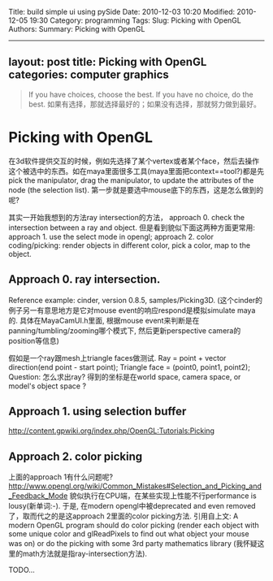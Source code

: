 Title: build simple ui using pySide 
Date: 2010-12-03 10:20
Modified: 2010-12-05 19:30
Category: programming 
Tags: 
Slug: Picking with OpenGL 
Authors: 
Summary: Picking with OpenGL 

--- 
layout: post 
title: Picking with OpenGL 
categories: computer graphics  
--- 

> If you have choices, choose the best. If you have no choice, do the best. 如果有选择，那就选择最好的；如果没有选择，那就努力做到最好。

# Picking with OpenGL

在3d软件提供交互的时候，例如先选择了某个vertex或者某个face，然后去操作这个被选中的东西。如在maya里面很多工具(maya里面把context==tool?)都是先pick the manipulator, drag the manipulator, to update the attributes of the node (the selection list). 第一步就是要选中mouse底下的东西，这是怎么做到的呢?

其实一开始我想到的方法ray intersection的方法，
approach 0. check the intersection between a ray and object.
但是看到貌似下面这两种方面更常用:
approach 1. use the select mode in opengl;
approach 2. color coding/picking: render objects in different color, pick a color, map to the object. 

## Approach 0. ray intersection. 
Reference example: cinder, version 0.8.5, samples/Picking3D. 
(这个cinder的例子另一有意思地方是它对mouse event的响应respond是模拟simulate maya的. 具体在MayaCamUI.h里面, 根据mouse event来判断是在panning/tumbling/zooming哪个模式下, 然后更新perspective camera的position等信息)

假如是一个ray跟mesh上triangle faces做测试. 
  Ray = point + vector direction(end point - start point);
  Triangle face = (point0, point1, point2); 
Question: 怎么求出ray? 得到的坐标是在world space, camera space, or model's object space ? 
                                           
## Approach 1. using selection buffer 
http://content.gpwiki.org/index.php/OpenGL:Tutorials:Picking



## Approach 2. color picking

上面的approach 1有什么问题呢? 
http://www.opengl.org/wiki/Common_Mistakes#Selection_and_Picking_and_Feedback_Mode 
貌似执行在CPU端，在某些实现上性能不行performance is lousy(新单词:-). 于是, 在modern opengl中被deprecated and even removed了，取而代之的是这approach 2里面的color picking方法. 引用自上文: A modern OpenGL program should do color picking (render each object with some unique color and glReadPixels to find out what object your mouse was on) or do the picking with some 3rd party mathematics library (我怀疑这里的math方法就是指ray-intersection方法).

TODO...
